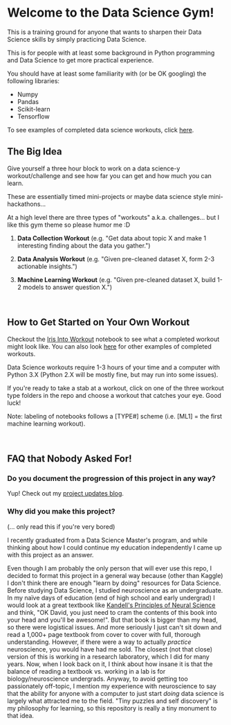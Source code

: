 # Welcome to the Data Science Gym!

This is a training ground for anyone that wants to sharpen their Data Science skills by simply practicing Data Science.

This is for people with at least some background in Python programming and Data Science to get more practical experience.

You should have at least some familiarity with (or be OK googling) the following libraries:
* Numpy
* Pandas
* Scikit-learn
* Tensorflow

To see examples of completed data science workouts, click <a href="https://github.com/dskarbrevik/Data-Science-Gym/tree/master/My%20Completed%20Workouts">here</a>.

## The Big Idea

Give yourself a three hour block to work on a data science-y workout/challenge and see how far you can get and how much you can learn.

These are essentially timed mini-projects or maybe data science style mini-hackathons...

At a high level there are three types of "workouts" a.k.a. challenges... but I like this gym theme so please humor me :D

1) **Data Collection Workout** (e.g. "Get data about topic X and make 1 interesting finding about the data you gather.")

2) **Data Analysis Workout**  (e.g. "Given pre-cleaned dataset X, form 2-3 actionable insights.")

3) **Machine Learning Workout** (e.g. "Given pre-cleaned dataset X, build 1-2 models to answer question X.")

<br>

## How to Get Started on Your Own Workout

Checkout the <a href="https://github.com/dskarbrevik/Data-Science-Gym/blob/master/My%20Completed%20Workouts/Iris%20Intro%20Workout%20%5BML1%5D.ipynb">Iris Into Workout</a> notebook to see what a completed workout might look like. You can also look <a href="https://github.com/dskarbrevik/Data-Science-Gym/tree/master/My%20Completed%20Workouts">here</a> for other examples of completed workouts.

Data Science workouts require 1-3 hours of your time and a computer with Python 3.X (Python 2.X will be mostly fine, but may run into some issues).

If you're ready to take a stab at a workout, click on one of the three workout type folders in the repo and choose a workout that catches your eye. Good luck!

Note: labeling of notebooks follows a [TYPE#] scheme (i.e. [ML1] = the first machine learning workout).

<br>

## FAQ that Nobody Asked For!

### Do you document the progression of this project in any way?

Yup! Check out my <a href="https://docs.google.com/document/d/1WqhBQbJTI7LIToUCpqMwFc7u57_tPpteHiPLAAiuALo/edit?usp=sharing">project updates blog</a>.

### Why did you make this project?

(... only read this if you're very bored)

I recently graduated from a Data Science Master's program, and while thinking about how I could continue my education independently I came up with this project as an answer.

Even though I am probably the only person that will ever use this repo, I decided to format this project in a general way because (other than Kaggle) I don't think there are enough "learn by doing" resources for Data Science. Before studying Data Science, I studied neuroscience as an undergraduate. In my naïve days of education (end of high school and early undergrad) I would look at a great textbook like <a href="https://www.amazon.com/Principles-Neural-Science-Fifth-Kandel-ebook/dp/B009LHFYNG">Kandell's Principles of Neural Science</a> and think, "OK David, you just need to cram the contents of this book into your head and you'll be awesome!". But that book is bigger than my head, so there were logistical issues. And more seriously I just can't sit down and read a 1,000+ page textbook from cover to cover with full, thorough understanding. However, if there were a way to actually *practice* neuroscience, you would have had me sold. The closest (not that close) version of this is working in a research laboratory, which I did for many years. Now, when I look back on it, I think about how insane it is that the balance of reading a textbook vs. working in a lab is for biology/neuroscience undergrads. Anyway, to avoid getting too passionately off-topic, I mention my experience with neuroscience to say that the ability for anyone with a computer to just start *doing* data science is largely what attracted me to the field. "Tiny puzzles and self discovery" is my philosophy for learning, so this repository is really a tiny monument to that idea.
